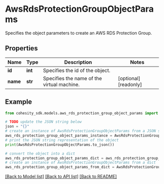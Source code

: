 # AwsRdsProtectionGroupObjectParams

Specifies the object parameters to create an AWS RDS Protection Group.

## Properties

Name | Type | Description | Notes
------------ | ------------- | ------------- | -------------
**id** | **int** | Specifies the id of the object. | 
**name** | **str** | Specifies the name of the virtual machine. | [optional] [readonly] 

## Example

```python
from cohesity_sdk.models.aws_rds_protection_group_object_params import AwsRdsProtectionGroupObjectParams

# TODO update the JSON string below
json = "{}"
# create an instance of AwsRdsProtectionGroupObjectParams from a JSON string
aws_rds_protection_group_object_params_instance = AwsRdsProtectionGroupObjectParams.from_json(json)
# print the JSON string representation of the object
print(AwsRdsProtectionGroupObjectParams.to_json())

# convert the object into a dict
aws_rds_protection_group_object_params_dict = aws_rds_protection_group_object_params_instance.to_dict()
# create an instance of AwsRdsProtectionGroupObjectParams from a dict
aws_rds_protection_group_object_params_from_dict = AwsRdsProtectionGroupObjectParams.from_dict(aws_rds_protection_group_object_params_dict)
```
[[Back to Model list]](../README.md#documentation-for-models) [[Back to API list]](../README.md#documentation-for-api-endpoints) [[Back to README]](../README.md)


